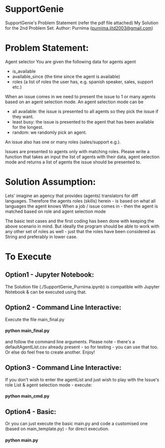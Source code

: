 # SupportGenie
SupportGenie's Problem Statement (refer the pdf file attached) 
My Solution for the 2nd Problem Set.
Author: Purnima (purnima.iitd2003@gmail.com)

# Problem Statement:
Agent selector
You are given the following data for agents
agent
- is_available
- available_since (the time since the agent is available)
- roles (a list of roles the user has, e.g. spanish speaker, sales, support etc.)

When an issue comes in we need to present the issue to 1 or many agents based on an agent
selection mode. An agent selection mode can be 
- all available: the issue is presented to all agents so they pick the issue if they want.
- least busy: the issue is presented to the agent that has been available for the longest. 
- random: we randomly pick an agent. 

An issue also has one or many roles (sales/support e.g.).

Issues are presented to agents only with matching roles. Please write a function that takes an input the list of agents with their data, agent selection mode and returns a list of agents the issue should be presented to.

# Solution Assumption:
Lets' imagine an agency that provides (agents) translators for diff languages. 
Therefore the agents roles (skills) herein - is based on what all languages the agent knows
When a job / issue comes in - then the agent is matched based on role and agent selection mode 

The basic test cases and the first coding has been done with keeping the above scenario in mind. 
But ideally the program should be able to work with any other set of roles as well - just that the roles have been considered as String and preferably in lower case.

# To Execute
## Option1 - Jupyter Notebook:
The Solution file (./SupportGenie_Purnima.ipynb) is compatible with Jupyter Notebook & can be executed using that.

## Option2 - Command Line Interactive:
Execute the file main_final.py
#### python main_final.py
and follow the command line arguments.
Please note - there's a defaultAgentList.csv already present - so for testing - you can use that too.
Or else do feel free to create another. Enjoy!

## Option3 - Command Line Interactive:
If you don't wish to enter the agentList and just wish to play with the Issue's role List & agent selection mode - execute:
#### python main_cmd.py

## Option4 - Basic:
Or you can just execute the basic main.py and code a customised one (based on main_template.py) - for direct execution. 
#### python main.py

